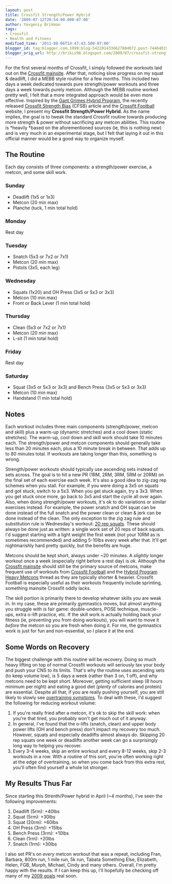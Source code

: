 ```yaml
---
layout: post
title: Crossfit Strength/Power Hybrid
date: '2009-07-12T20:54:00.000-07:00'
author: Yevgeniy Brikman
tags:
- Crossfit
- Health and Fitness
modified_time: '2011-08-06T14:47:43.509-07:00'
blogger_id: tag:blogger.com,1999:blog-5422014336627804072.post-7446401934848043086
blogger_orig_url: http://brikis98.blogspot.com/2009/07/crossfit-strengthpower-hybrid.html
---
```


For the first several months of Crossfit, I simply followed the workouts laid 
out on the [Crossfit mainsite](http://www.crossfit.com/). After that, noticing 
slow progress on my squat &amp; deadlift, I did a MEBB style routine for a few 
months. This included two days a week dedicated towards pure strength/power 
workouts and three days a week towards purely metcon. Although the MEBB 
routine worked pretty well, I felt that a more integrated approach would be 
even more effective. Inspired by the [Gant Grimes Hybrid 
Program](http://forum.bodybuilding.com/showthread.php?t=111530641), the 
recently released [Crossfit Strength 
Bias](http://journal.crossfit.com/2009/02/crossfit-strength-bias.tpl) (CFSB) 
article and the [Crossfit Football](http://www.crossfitfootball.com/) website, 
I present my **Crossfit Strength/Power Hybrid**. As the name implies, the goal 
is to tweak the standard Crossfit routine towards producing more strength 
&amp; power without sacrificing any metcon abilities. This routine is *heavily 
*based on the aforementioned sources (ie, this is nothing new) and is very 
much in an experimental stage, but I felt that laying it out in this official 
manner would be a good way to organize myself. 

## The Routine

Each day consists of three components: a strength/power exercise, a metcon, 
and some skill work. 

### Sunday 

* Deadlift (1x5 or 1x3) 
* Metcon (20 min max) 
* Planche (tuck, 1 min total hold) 

### Monday 

Rest day 

### Tuesday 

* Snatch (5x3 or 7x2 or 7x1) 
* Metcon (20 min max) 
* Pistols (3x5, each leg) 

### Wednesday 

* Squats (1x20) and OH Press (3x5 or 5x3 or 3x3) 
* Metcon (10 min max) 
* Front or Back Lever (1 min total hold) 

### Thursday 

* Clean (5x3 or 7x2 or 7x1) 
* Metcon (20 min max) 
* L-sit (1 min total hold) 

### Friday 

Rest day 

### Saturday 

* Squat (3x5 or 5x3 or 3x3) and Bench Press (3x5 or 5x3 or 3x3) 
* Metcon (10 min max) 
* Handstand (1 min total hold) 

## Notes 

Each workout includes three main components (strength/power, metcon and skill) 
plus a warm-up (dynamic stretches) and a cool down (static stretches). The 
warm-up, cool down and skill work should take 10 minutes each. The 
strength/power and metcon components should generally take less than 20 
minutes each, plus a 10 minute break in between. That adds up to 80 minutes 
total. If workouts are taking longer than this, something is wrong. 

Strength/power workouts should typically use ascending sets instead of sets 
across. The goal is to hit a new PR (1RM, 2RM, 3RM, 5RM or 20RM) on the final 
set of each exercise each week. It's also a good idea to zig-zag rep schemes 
when you stall. For example, if you were doing a 3x5 on squats and got stuck, 
switch to a 5x3. When you get stuck again, try a 3x3. When you get stuck once 
more, go back to 3x5 and start the cycle all over again. Also, when doing 
strength/power workouts, it's ok to do variations or similar exercises 
instead. For example, the power snatch and OH squat can be done instead of the 
full snatch and the power clean or clean &amp; jerk can be done instead of the 
clean. The only exception to the zig zag rule and substitution rule is 
Wednesday's workout: [20 rep 
squats](http://www.bodybuilding.com/fun/cyberpump24.htm). These should always 
be done just as written: a single work set of 20 reps of back squats. I'd 
suggest starting with a light weight the first week (not your 10RM as is 
sometimes recommended) and adding 5-10lbs every week after that. It'll get 
nightmarishly hard pretty quickly, but the benefits are huge. 

Metcons should be kept short, always under ~20 minutes. A *slightly* longer 
workout once a week (especially right before a rest day) is ok. Although the 
[Crossfit mainsite](http://www.crossfit.com/) should still be the primary 
source of metcons, make frequent use of workouts from [Crossfit 
Football](http://www.crossfitfootball.com/) and the [Hybrid Program Heavy 
Metcons](http://board.crossfit.com/showthread.php?t=35062) thread as they are 
typically shorter &amp; heavier. Crossfit Football is especially useful as 
their workouts frequently include sprinting, something mainsite Crossfit oddly 
lacks. 

The skill portion is primarily there to develop whatever skills you are weak 
in. In my case, these are primarily gymnastics moves, but almost anything you 
struggle with is fair game: double-unders, POSE technique, muscle-ups, extra 
o-lift practice, etc. If the skill work is actually holding back your fitness 
(ie, preventing you from doing workouts), you will want to move it *before* 
the metcon so you are fresh when doing it. For me, the gymnastics work is just 
for fun and non-essential, so I place it at the end. 

## Some Words on Recovery 

The biggest challenge with this routine will be recovery. Doing so much heavy 
lifting on top of normal Crossfit workouts will seriously tax your body and 
push your CNS to its limits. That's why the routine uses ascending sets (to 
keep volume low), is 5 days a week (rather than 3 on, 1 off), and why metcons 
need to be kept short. Moreover, getting sufficient sleep (8 hours minimum per 
night) and eating a good diet (*plenty* of calories and protein) are 
essential. Despite all that, if you are really pushing yourself, you are still 
likely to slowly see [overtraining 
symptoms](http://en.wikipedia.org/wiki/Overtraining). To deal with these, I'd 
suggest the following for reducing workout volume: 

1. If you're really fried after a metcon, it's ok to skip the skill work: 
when you're that tired, you probably won't get much out of it anyway. 
1. In general, I've found that the o-lifts (snatch, clean) and upper body 
power lifts (OH and bench press) don't impact my recovery too much. However, 
squats and especially deadlifts almost always do. Skipping 20 rep squats one 
week or deadlifts another week can go a surprisingly long way to helping you 
recover. 
1. Every 3-4 weeks, skip an entire workout and every 8-12 weeks, skip 2-3 
workouts in a row. With a routine of this sort, you're often working right at 
the edge of overtraining, so when you come back from this extra rest, you'll 
often find yourself a whole lot stronger. 

## My Results Thus Far 

Since starting this Strenth/Power hybrid in April (~4 months), I've seen the 
following improvements: 

1. Deadlift (5rm): +40lbs 
1. Squat (5rm): +30lbs 
1. Squat (20rm): +60lbs 
1. OH Press (3rm): +15lbs 
1. Bench Press (3rm): +10lbs 
1. Clean (1rm): +20lbs 
1. Snatch (1rm): +30lbs 

I also set PR's on *every* metcon workout that was a repeat, including Fran, 
Barbara, 800m run, 1 mile run, 5k run, Tabata Something Else, Elizabeth, 
Helen, FGB, Murph, Michael, Cindy and many others. Overall, I'm pretty happy 
with the results. If I can keep this up, I'll hopefully be checking off many 
of my [2009 goals](http://www.ybrikman.com/writing/2009/04/17/my-2009-goals/) 
real soon. 